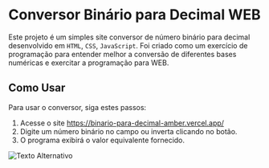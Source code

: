 # Conversor Binário para Decimal WEB

Este projeto é um simples site conversor de número binário para decimal desenvolvido em `HTML`, `CSS`, `JavaScript`. Foi criado como um exercício de programação para entender melhor a conversão de diferentes bases numéricas e exercitar a programação para WEB.

## Como Usar

Para usar o conversor, siga estes passos:

1. Acesse o site https://binario-para-decimal-amber.vercel.app/
2. Digite um número binário no campo ou inverta clicando no botão.
3. O programa exibirá o valor equivalente fornecido.


![Texto Alternativo](assets/teste.gif)
